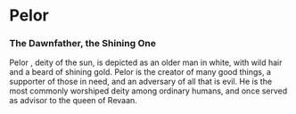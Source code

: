 # Pelor
### The Dawnfather, the Shining One

Pelor , deity of the sun, is depicted as an older man in white, with wild hair and a beard of shining gold. Pelor is the creator of many good things, a supporter of those in need, and an adversary of all that is evil. He is the most commonly worshiped deity among ordinary humans, and once served as advisor to the queen of Revaan.
